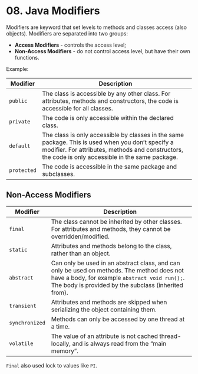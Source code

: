 # 08. Java Modifiers
Modifiers are keyword that set levels to methods and classes access (also objects).
Modifiers are separated into two groups:

- **Access Modifiers** - controls the access level;
- **Non-Access Modifiers** - do not control access level, but have their own functions.

Example:

|Modifier|Description|
|---|---|
|`public`|The class is accessible by any other class. For attributes, methods and constructors, the code is accessible for all classes.|
|`private`|The code is only accessible within the declared class.|
|`default`|The class is only accessible by classes in the same package. This is used when you don’t specify a modifier. For attributes, methods and constructors, the code is only accessible in the same package.|
|`protected`|The code is accessible in the same package and subclasses.|

## Non-Access Modifiers

|Modifier|Description|
|---|---|
|`final`|The class cannot be inherited by other classes. For attributes and methods, they cannot be overridden/modified.|
|`static`|Attributes and methods belong to the class, rather than an object.|
|`abstract`|Can only be used in an abstract class, and can only be used on methods. The method does not have a body, for example `abstract void run();`. The body is provided by the subclass (inherited from).|
|`transient`|Attributes and methods are skipped when serializing the object containing them.|
|`synchronized`|Methods can only be accessed by one thread at a time.|
|`volatile`|The value of an attribute is not cached thread-locally, and is always read from the “main memory”.|

``Final`` also used lock to values like ``PI``. 
